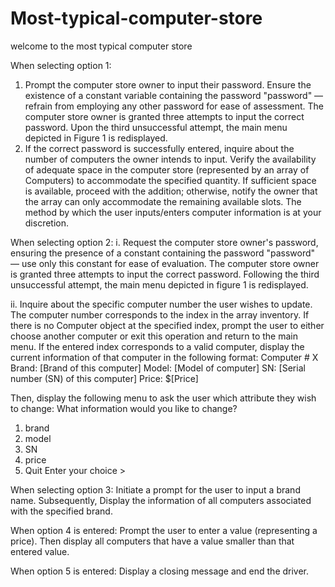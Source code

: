 # Most-typical-computer-store
welcome to the most typical computer store 

When selecting option 1:
1. Prompt the computer store owner to input their password. 
Ensure the existence of a constant variable containing the password "password" — refrain from
employing any other password for ease of assessment. The computer store owner is granted three
attempts to input the correct password. Upon the third unsuccessful attempt, the main menu depicted
in Figure 1 is redisplayed.
2. If the correct password is successfully entered, inquire about the number of computers the
owner intends to input. Verify the availability of adequate space in the computer store
(represented by an array of Computers) to accommodate the specified quantity. If sufficient
space is available, proceed with the addition; otherwise, notify the owner that the array can
only accommodate the remaining available slots. The method by which the user inputs/enters
computer information is at your discretion.

When selecting option 2:
i. Request the computer store owner's password, ensuring the presence of a constant containing
the password "password" — use only this constant for ease of evaluation. The computer store
owner is granted three attempts to input the correct password. Following the third unsuccessful
attempt, the main menu depicted in figure 1 is redisplayed.

ii. Inquire about the specific computer number the user wishes to update. The computer number
corresponds to the index in the array inventory. If there is no Computer object at the specified 
index, prompt the user to either choose another computer or exit this operation and return to the
main menu. If the entered index corresponds to a valid computer, display the current information
of that computer in the following format:
Computer # X
Brand: [Brand of this computer] 
Model: [Model of computer]
SN: [Serial number (SN) of this computer] 
Price: $[Price]

Then, display the following menu to ask the user which attribute they wish to change:
What information would you like to change?
1.	brand
2.	model
3.	SN
4.	price
5.	Quit
Enter your choice >

When selecting option 3: 
Initiate a prompt for the user to input a brand name. Subsequently, Display the information
of all computers associated with the specified brand.

When option 4 is entered: 
Prompt the user to enter a value (representing a price). Then display all 
computers that have a value smaller than that entered value. 

When option 5 is entered:
Display a closing message and end the driver.



